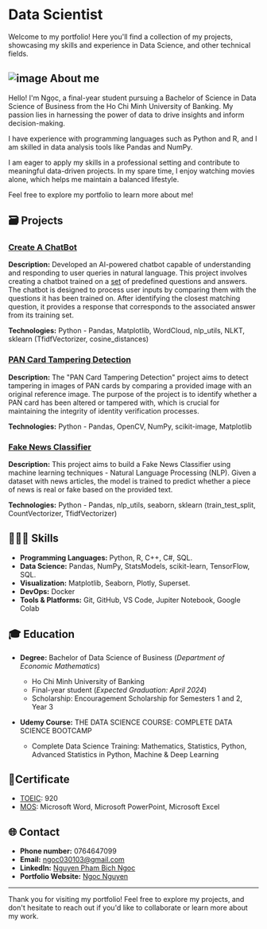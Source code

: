 # Data Scientist

Welcome to my portfolio! Here you'll find a collection of my projects, showcasing my skills and experience in Data Science, and other technical fields.

## ![image](https://github.com/user-attachments/assets/dc87d36f-5efe-433c-941b-7eb554ceb37e) About me
Hello! I'm Ngọc, a final-year student pursuing a Bachelor of Science in Data Science of Business from the Ho Chi Minh University of Banking. My passion lies in harnessing the power of data to drive insights and inform decision-making.

I have experience with programming languages such as Python and R, and I am skilled in data analysis tools like Pandas and NumPy.

I am eager to apply my skills in a professional setting and contribute to meaningful data-driven projects. In my spare time, I enjoy watching movies alone, which helps me maintain a balanced lifestyle.

Feel free to explore my portfolio to learn more about me!

## 🗃️ Projects

### [Create A ChatBot](https://github.com/lucyneee/Create-A-ChatBot/tree/main)
**Description:** Developed an AI-powered chatbot capable of understanding and responding to user queries in natural language. This project involves creating a chatbot trained on a [set](https://gist.github.com/fahreziadh/a1ba19c2016fd18b33cf7bca7df42800) of predefined questions and answers. The chatbot is designed to process user inputs by comparing them with the questions it has been trained on. After identifying the closest matching question, it provides a response that corresponds to the associated answer from its training set.

**Technologies:** Python - Pandas, Matplotlib, WordCloud, nlp_utils, NLKT, sklearn (TfidfVectorizer, cosine_distances)

###  [PAN Card Tampering Detection](https://github.com/lucyneee/pan-card-tempering/blob/main/PAN_Card_Tampering_Detection_.ipynb)
**Description:** The "PAN Card Tampering Detection" project aims to detect tampering in images of PAN cards by comparing a provided image with an original reference image. The purpose of the project is to identify whether a PAN card has been altered or tampered with, which is crucial for maintaining the integrity of identity verification processes.

**Technologies:** Python - Pandas, OpenCV, NumPy, scikit-image, Matplotlib

### [Fake News Classifier](https://github.com/lucyneee/Fake-News-Classifier/blob/main/Fake_News_Classifier.ipynb)
**Description:** This project aims to build a Fake News Classifier using machine learning techniques -  Natural Language Processing (NLP). Given a dataset with news articles, the model is trained to predict whether a piece of news is real or fake based on the provided text.

**Technologies:** Python - Pandas, nlp_utils, seaborn, sklearn (train_test_split, CountVectorizer, TfidfVectorizer)




## 🧑🏻‍💻 Skills

- **Programming Languages:** Python, R, C++, C#, SQL.
- **Data Science:** Pandas, NumPy, StatsModels, scikit-learn, TensorFlow, SQL.
- **Visualization:** Matplotlib, Seaborn, Plotly, Superset.
- **DevOps:** Docker
- **Tools & Platforms:** Git, GitHub, VS Code, Jupiter Notebook, Google Colab

## 🎓 Education

- **Degree:** Bachelor of Data Science of Business (*Department of Economic Mathematics*) 
  - Ho Chi Minh University of Banking
  - Final-year student (*Expected Graduation: April 2024*)
  - Scholarship: Encouragement Scholarship for Semesters 1 and 2, Year 3

- **Udemy Course:** THE DATA SCIENCE COURSE: COMPLETE DATA SCIENCE BOOTCAMP
  - Complete Data Science Training: Mathematics, Statistics, Python, Advanced Statistics in Python, Machine & Deep Learning

## 📜Certificate
- [TOEIC](https://github.com/lucyneee/ex_porfolio/blob/main/assets/img/Toeic.jpg): 920
- [MOS](https://github.com/lucyneee/ex_porfolio/tree/main/assets/img/mos): Microsoft Word, Microsoft PowerPoint, Microsoft Excel


## 🌐 Contact

- **Phone number:** 0764647099
- **Email:** ngoc030103@gmail.com
- **LinkedIn:** [Nguyen Pham Bich Ngoc](www.linkedin.com/in/nguyen-pham-bich-ngoc-030103jangemm)
- **Portfolio Website:** [Ngoc Nguyen]([(https://lucyneee.github.io/portfolio/)])

---

Thank you for visiting my portfolio! Feel free to explore my projects, and don't hesitate to reach out if you'd like to collaborate or learn more about my work.
